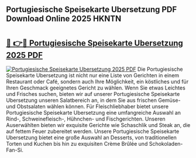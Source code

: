 ## Portugiesische Speisekarte Ubersetzung PDF Download Online 2025 HKNTN

# <h2><a href="http://gcbka3.nevu.top/?p=Portugiesische+Speisekarte+Ubersetzung">🔗 👉🔴 Portugiesische Speisekarte Ubersetzung 2025 PDF</a></h2>

[![Portugiesische Speisekarte Ubersetzung 2025 PDF](https://i.imgur.com/dBaPXMq.png)](http://gcbka3.nevu.top/?p=Portugiesische+Speisekarte+Ubersetzung)
Die Portugiesische Speisekarte Ubersetzung ist nicht nur eine Liste von Gerichten in einem Restaurant oder Café, sondern auch Ihre Möglichkeit, ein köstliches und für Ihren Geschmack geeignetes Gericht zu wählen. Wenn Sie etwas Leichtes und Frisches suchen, bieten wir auf unserer Portugiesische Speisekarte Ubersetzung unseren Salatbereich an, in dem Sie aus frischen Gemüse- und Obstsalaten wählen können. Für Fleischliebhaber bietet unsere Portugiesische Speisekarte Ubersetzung eine umfangreiche Auswahl an Rind-, Schweinefleisch-, Hühnchen- und Fischgerichten. Unseren Auserwählten bieten wir exquisite Gerichte wie Schaschlik und Steak an, die auf fettem Feuer zubereitet werden. Unsere Portugiesische Speisekarte Ubersetzung bietet eine große Auswahl an Desserts, von traditionellen Torten und Kuchen bis hin zu exquisiten Crème Brûlée und Schokoladen-Fan-Si.
